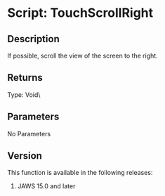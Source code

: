 # Script: TouchScrollRight

## Description

If possible, scroll the view of the screen to the right.

## Returns

Type: Void\

## Parameters

No Parameters

## Version

This function is available in the following releases:

1.  JAWS 15.0 and later

